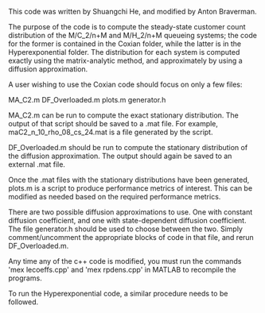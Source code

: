 This code was written by Shuangchi He, and modified by Anton Braverman.

The purpose of the code is to compute the steady-state customer count 
distribution of the M/C_2/n+M and M/H_2/n+M queueing systems; the code for the former
is contained in the Coxian folder, while the latter is in the Hyperexponential folder.
The distribution for each system is computed
exactly using the matrix-analytic method, and approximately by using 
a diffusion approximation. 

A user wishing to use the Coxian code should focus on only a few files:

MA_C2.m
DF_Overloaded.m
plots.m
generator.h

MA_C2.m can be run to compute the exact stationary distribution. The output 
of that script should be saved to a .mat file. For example, 
maC2_n_10_rho_08_cs_24.mat is a file generated by the script.

DF_Overloaded.m should be run to compute the stationary distribution 
of the diffusion approximation. The output should again be saved to an external
.mat file. 

Once the .mat files with the stationary distributions have been generated, 
plots.m is a script to produce performance metrics of interest. This can be modified
as needed based on the required performance metrics.

There are two possible diffusion approximations to use. One with constant diffusion 
coefficient, and one with state-dependent diffusion coefficient. 
The file generator.h should be used to choose between the two. Simply comment/uncomment 
the appropriate blocks of code in that file, and rerun DF_Overloaded.m. 

Any time any of the c++ code is modified, you must run the commands
'mex lecoeffs.cpp' and 'mex rpdens.cpp' in MATLAB to recompile the programs.

To run the Hyperexponential code, a similar procedure needs to be followed.
